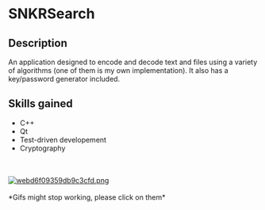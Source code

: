 # SNKRSearch
## Description
An application designed to encode and decode text and files using a variety of algorithms (one of them is my own implementation). It also has a key/password generator included.
## Skills gained
- C++
- Qt
- Test-driven developement 
- Cryptography
<br>
<br>
<a href="https://gifyu.com/image/Pjv3"><img src="https://s9.gifyu.com/images/webd6f09359db9c3cfd.png" alt="webd6f09359db9c3cfd.png" border="0" /></a>
<br>
<br>
*Gifs might stop working, please click on them*
<br>


